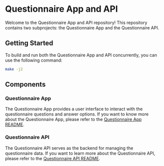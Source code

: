 # Questionnaire App and API
 
Welcome to the Questionnaire App and API repository! This repository contains two subprojects: the Questionnaire App and the Questionnaire API.
 
 
 
## Getting Started
To build and run both the Questionnaire App and API concurrently, you can use the following command:
 
```bash
make -j2
```
 
 
## Components
 
### Questionnaire App
The Questionnaire App provides a user interface to interact with the questionnaire questions and answer options. If you want to know more about the Questionnaire App, please refer to the [Questionnaire App README](app/README.md).
 
### Questionnaire API
The Questionnaire API serves as the backend for managing the questionnaire data. If you want to learn more about the Questionnaire API, please refer to the [Questionnaire API README](api/README.md).
 
 
 
 
 

